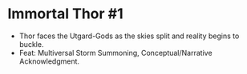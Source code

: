 # Immortal Thor #1

- Thor faces the Utgard-Gods as the skies split and reality begins to buckle.
- Feat: Multiversal Storm Summoning, Conceptual/Narrative Acknowledgment.